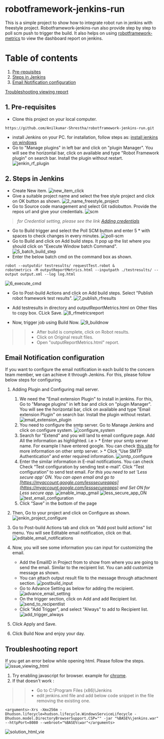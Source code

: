 # robotframework-jenkins-run
This is a simple project to show how to integrate robot run in jenkins with freestyle project. Robotframework-jenkins-run also provide step by step to poll scm push to trigger the build.
It also helps on using [robotframework-metrics](https://pypi.org/project/robotframework-metrics/) to view the dashboard report on jenkins.

# Table of contents
1. [Pre-requisites](#preRequisites)
2. [Steps in Jenkins](#jenkinsStep)
3. [Email Notification configuration](#emailnotification)

[Troubleshooting viewing report](#Troubleshoot_viewreport)

## 1. Pre-requisites <a name=""></a>
* Clone this project on your local computer.
```
https://github.com/Anilkumar-Shrestha/robotframework-jenkins-run.git
```
* install Jenkins on your PC. for installation, follow steps as: [install jenkins on windows](https://dzone.com/articles/how-to-install-jenkins-on-windows)
* Go to "Manage plugins" in left bar and click on "plugin Manager". You will see the horizontal bar, click on available and type "Robot Framework plugin" on search bar. Install the plugin without restart.
 ![jenkin_rf_plugin](./ss/jenkin_rf_plugin.jpg)

## 2. Steps in Jenkins <a name="jenkinsStep"></a>

* Create New item.
![new_item_click](./ss/new_item_click.jpg)
* Give a suitable project name and select the free style project and click on OK button as shown.
![2_name_freestyle_project](./ss/2_name_freestyle_project.jpg)
* Go to Source code management and select Git radiobutton. Provide the repos url and give your credentials.
![scm](./ss/3_scm.jpg)
> *for Credential setting, please see the link [Adding credentials](https://www.jenkins.io/doc/book/using/using-credentials/)*
* Go to Build trigger and select the Poll SCM button and enter 5 * with spaces to check changes in every minutes.
![poll-scm](./ss/4_poll-scm.jpg)
* Go to Build and click on Add build steps. It pop up the list where you should click on "Execute Window batch Command".
![5_batch_build_step](./ss/5_batch_build_step.jpg)
* Enter the below batch cmd on the command box as shown.
```
robot --outputdir testresults/ requestTest.robot &
robotmetrics -M outputReportMetrics.html --inputpath ./testresults/ --output output.xml --log log.html
```
![6_execute_cmd](./ss/6_execute_cmd.jpg)
* Go to Post-build Actions and click on Add build steps. Select "Publish robot framework test results".
![7_publish_rfresults](./ss/7_publish_rfresults.jpg)
* Add testresults in directory and outputReportMetrics.html on Other files to copy box. CLick Save.
![8_rfmetricsreport](./ss/8_rfmetricsreport.jpg)

* Now, trigger job using Build Now.
![9_buildnow](./ss/9_buildnow.jpg)
> > * After build is complete, click on Robot results.
> > * Click on Original result files.
> > * Open "outputReportMetrics.html" report.


## Email Notification configuration <a name="emailnotification"></a>
If you want to configure the email notification in each build to the concern team member, we can achieve it through Jenkins.
For this, please follow below steps for configuring.

1. Adding Plugin and Configuring mail server.
    1.    We need the "Email extension Plugin" to install in jenkins. For this, Go to "Manage plugins" in left bar and click on "plugin Manager". You will see the horizontal bar, click on available and type "Email extension Plugin" on search bar. Install the plugin without restart.
     ![email_extension_plugin](./ss/email_extension_plugin.jpg)
    2.    You need to configure the smtp server. Go to Manage Jenkins and click on configure system.
     ![configure_system](./ss/configure_system.jpg)
    3.    Search for "Extend" and you will land to email configure page. Add All the information as highlighted. i.e
        > * Enter your smtp server name. For example I have entered google. You can check [this site](https://www.arclab.com/en/kb/email/list-of-smtp-and-pop3-servers-mailserver-list.html) for more information on other smtp server.
        > *  Click “Use SMTP Authentication” and enter required information.
        ![smtp_configure](./ss/smtp_configure.jpg)
    4.    Enter the similar information in E-mail notifications. You can check Check “Test configuration by sending test e-mail”. Click “Test configuration” to send test email.
        *For this you need to set 'Less secure app' ON. You can open email and go to [https://myaccount.google.com/lesssecureapps](https://myaccount.google.com/lesssecureapps) and Set ON for Less secure app.*
        ![enable_imap_gmail](./ss/enable_imap_gmail.jpg)
        ![less_secure_app_ON](./ss/less_secure_app_ON.jpg)
        ![test_email_configuration](./ss/test_email_configuration.jpg)
    5.    Click “Save” in the bottom of the page

2. Then, Go to your project and click on Configure as shown.
![jenkin_project_configure](./ss/jenkin_project_configure.jpg)

3. Go to Post-build Actions tab and click on "Add post build actions" list menu. You will see Editable email notification, click on that.
![editable_email_notifications](./ss/editable_email_notifications.jpg)

4. Now, you will see some information you can input for customizing the email.
    * Add the EmailID in Project from to show from where you are going to send the email. Similar to the recipient list.
    You can add customize message as shown.
    * You can attach output result file to the message through attachment section.
    ![postbuild_input](./ss/postbuild_input.jpg)
    * Go to Advance Setting as below for adding the recipient.                                                                                  
    ![advance_email_setting](./ss/advance_email_setting.jpg)
    * On the trigger section, click on Add and add Recipient list.
    ![send_to_recipentlist](./ss/send_to_recipentlist.jpg)
    * Click "Add Trigger", and select "Always" to add to Recipient list.
    ![add_trigger_always](./ss/add_trigger_always.jpg)
                                                                                                                                                                       
5. Click Apply and Save.
6. Click Build Now and enjoy your day.


## Troubleshooting report <a name="Troubleshoot_viewreport"></a>
If you get an error below while opening html. Please follow the steps.
![issue_viewing_html](./ss/issue_viewing_html.jpg)

1. Try enabling javascript for browser. example for [chrome](https://support.google.com/adsense/answer/12654?hl=en). 
2. If that doesn't work :
> > * Go to C:\Program Files (x86)\Jenkins
> > * edit jenkins.xml file and add below code snippet in the file removing the existing one. 
```
<arguments>-Xrs -Xmx256m -Dhudson.lifecycle=hudson.lifecycle.WindowsServiceLifecycle -Dhudson.model.DirectoryBrowserSupport.CSP="" -jar "%BASE%\jenkins.war" --httpPort=8080 --webroot="%BASE%\war"</arguments>
```
![solution_html_vie](./ss/solution_html_view.jpg)